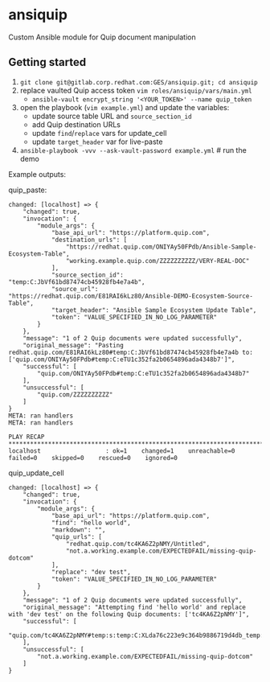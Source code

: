 # ansiquip

Custom Ansible module for Quip document manipulation

## Getting started
1. `git clone git@gitlab.corp.redhat.com:GES/ansiquip.git; cd ansiquip`
2. replace vaulted Quip access token `vim roles/ansiquip/vars/main.yml`
   - `ansible-vault encrypt_string '<YOUR_TOKEN>' --name quip_token`
3. open the playbook (`vim example.yml`) and update the variables:
   - update source table URL and `source_section_id`
   - add Quip destination URLs
   - update `find`/`replace` vars for update_cell
   - update `target_header` var for live-paste
4. `ansible-playbook -vvv --ask-vault-password example.yml` # run the demo



Example outputs:

quip_paste:
```
changed: [localhost] => {
    "changed": true,
    "invocation": {
        "module_args": {
            "base_api_url": "https://platform.quip.com",
            "destination_urls": [
                "https://redhat.quip.com/ONIYAy50FPdb/Ansible-Sample-Ecosystem-Table",
                "working.example.quip.com/ZZZZZZZZZZ/VERY-REAL-DOC"
            ],
            "source_section_id": "temp:C:JbVf61bd87474cb45928fb4e7a4b",
            "source_url": "https://redhat.quip.com/E81RAI6kLz80/Ansible-DEMO-Ecosystem-Source-Table",
            "target_header": "Ansible Sample Ecosystem Update Table",
            "token": "VALUE_SPECIFIED_IN_NO_LOG_PARAMETER"
        }
    },
    "message": "1 of 2 Quip documents were updated successfully",
    "original_message": "Pasting redhat.quip.com/E81RAI6kLz80#temp:C:JbVf61bd87474cb45928fb4e7a4b to: ['quip.com/ONIYAy50FPdb#temp:C:eTU1c352fa2b0654896ada4348b7']",
    "successful": [
        "quip.com/ONIYAy50FPdb#temp:C:eTU1c352fa2b0654896ada4348b7"
    ],
    "unsuccessful": [
        "quip.com/ZZZZZZZZZZ"
    ]
}
META: ran handlers
META: ran handlers

PLAY RECAP ********************************************************************************************************************************************************************************
localhost                  : ok=1    changed=1    unreachable=0    failed=0    skipped=0    rescued=0    ignored=0
```
   
quip_update_cell
```
changed: [localhost] => {
    "changed": true,
    "invocation": {
        "module_args": {
            "base_api_url": "https://platform.quip.com",
            "find": "hello world",
            "markdown": "",
            "quip_urls": [
                "redhat.quip.com/tc4KA6Z2pNMY/Untitled",
                "not.a.working.example.com/EXPECTEDFAIL/missing-quip-dotcom"
            ],
            "replace": "dev test",
            "token": "VALUE_SPECIFIED_IN_NO_LOG_PARAMETER"
        }
    },
    "message": "1 of 2 Quip documents were updated successfully",
    "original_message": "Attempting find 'hello world' and replace with 'dev test' on the following Quip documents: ['tc4KA6Z2pNMY']",
    "successful": [
        "quip.com/tc4KA6Z2pNMY#temp:s:temp:C:XLda76c223e9c364b9886719d4db_temp:C:XLdc1de0692c830425fbe33484de"
    ],
    "unsuccessful": [
        "not.a.working.example.com/EXPECTEDFAIL/missing-quip-dotcom"
    ]
}
```
